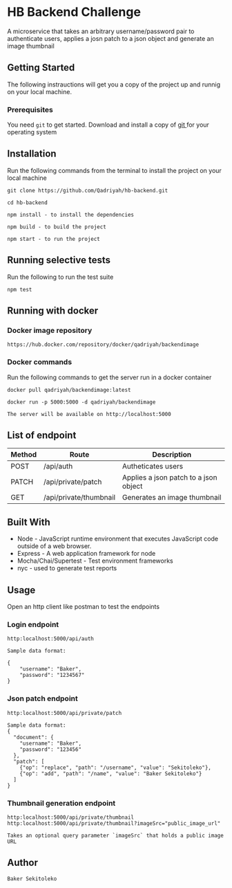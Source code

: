 # HB Backend Challenge

A microservice that takes an arbitrary username/password pair to authenticate users, applies a josn patch to a json object and generate an image thumbnail

## Getting Started

The following instrauctions will get you a copy of the project up and runnig on your local machine.

### Prerequisites

You need `git` to get started.
Download and install a copy of [ git ](https://git-scm.com/downloads) for your operating system

## Installation

Run the following commands from the terminal to install the project on your local machine

```
git clone https://github.com/Qadriyah/hb-backend.git

cd hb-backend

npm install - to install the dependencies

npm build - to build the project

npm start - to run the project
```

## Running selective tests

Run the following to run the test suite

```
npm test
```

## Running with docker

### Docker image repository

```
https://hub.docker.com/repository/docker/qadriyah/backendimage
```

### Docker commands

Run the following commands to get the server run in a docker container

```
docker pull qadriyah/backendimage:latest

docker run -p 5000:5000 -d qadriyah/backendimage

The server will be available on http://localhost:5000
```

## List of endpoint

| Method | Route                  | Description                           |
| ------ | ---------------------- | ------------------------------------- |
| POST   | /api/auth              | Autheticates users                    |
| PATCH  | /api/private/patch     | Applies a json patch to a json object |
| GET    | /api/private/thumbnail | Generates an image thumbnail          |

## Built With

- Node - JavaScript runtime environment that executes JavaScript code outside of a web browser.
- Express - A web application framework for node
- Mocha/Chai/Supertest - Test environment frameworks
- nyc - used to generate test reports

## Usage

Open an http client like postman to test the endpoints

### Login endpoint

```
http:localhost:5000/api/auth

Sample data format:

{
	"username": "Baker",
	"password": "1234567"
}
```

### Json patch endpoint

```
http:localhost:5000/api/private/patch

Sample data format:
{
  "document": {
    "username": "Baker",
    "password": "123456"
  },
  "patch": [
    {"op": "replace", "path": "/username", "value": "Sekitoleko"},
    {"op": "add", "path": "/name", "value": "Baker Sekitoleko"}
  ]
}
```

### Thumbnail generation endpoint

```
http:localhost:5000/api/private/thumbnail
http:localhost:5000/api/private/thumbnail?imageSrc="public_image_url"

Takes an optional query parameter `imageSrc` that holds a public image URL
```

## Author

```
Baker Sekitoleko
```
